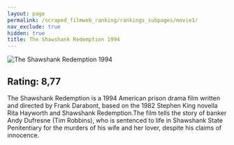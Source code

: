 ```yaml
---
layout: page
permalink: /scraped_filmweb_ranking/rankings_subpages/movie1/
nav_exclude: true
hidden: true
title: The Shawshank Redemption 1994
---
```


![The Shawshank Redemption 1994](https://fwcdn.pl/fpo/10/48/1048/6925401_1.7.webp)
    
## Rating: 8,77


The Shawshank Redemption is a 1994 American prison drama film written and directed by Frank Darabont, based on the 1982 Stephen King novella Rita Hayworth and Shawshank Redemption.The film tells the story of banker Andy Dufresne (Tim Robbins), who is sentenced to life in Shawshank State Penitentiary for the murders of his wife and her lover, despite his claims of innocence.
